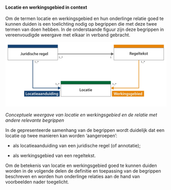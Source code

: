 ﻿#### Locatie en werkingsgebied in context

Om de termen locatie en werkingsgebied en hun onderlinge relatie goed te kunnen
duiden is een toelichting nodig op begrippen die met deze twee termen van doen
hebben. In de onderstaande figuur zijn deze begrippen in vereenvoudigde weergave
met elkaar in verband gebracht.

![](media/319c76a91d89438ad952279eba92d084.png)

*Conceptuele weergave van locatie en werkingsgebied en de relatie met andere
relevante begrippen*

In de gepresenteerde samenhang van de begrippen wordt duidelijk dat een locatie
op twee manieren kan worden ‘aangeroepen’:

-   als locatieaanduiding van een juridische regel (of annotatie);

-   als werkingsgebied van een regeltekst.

Om de betekenis van locatie en werkingsgebied goed te kunnen duiden worden in de
volgende delen de definitie en toepassing van de begrippen beschreven en
worden hun onderlinge relaties aan de hand van voorbeelden nader toegelicht.
